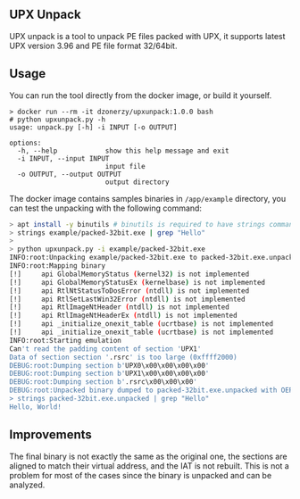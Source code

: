 ## UPX Unpack

UPX unpack is a tool to unpack PE files packed with UPX, it supports latest UPX version 3.96 and PE file format 32/64bit.

## Usage

You can run the tool directly from the docker image, or build it yourself.

```
> docker run --rm -it dzonerzy/upxunpack:1.0.0 bash
# python upxunpack.py -h
usage: unpack.py [-h] -i INPUT [-o OUTPUT]

options:
  -h, --help            show this help message and exit
  -i INPUT, --input INPUT
                        input file
  -o OUTPUT, --output OUTPUT
                        output directory
```

The docker image contains samples binaries in `/app/example` directory, you can test the unpacking with the following command:

```bash
> apt install -y binutils # binutils is required to have strings command
> strings example/packed-32bit.exe | grep "Hello"
>
> python upxunpack.py -i example/packed-32bit.exe
INFO:root:Unpacking example/packed-32bit.exe to packed-32bit.exe.unpacked
INFO:root:Mapping binary
[!]     api GlobalMemoryStatus (kernel32) is not implemented
[!]     api GlobalMemoryStatusEx (kernelbase) is not implemented
[!]     api RtlNtStatusToDosError (ntdll) is not implemented
[!]     api RtlSetLastWin32Error (ntdll) is not implemented
[!]     api RtlImageNtHeader (ntdll) is not implemented
[!]     api RtlImageNtHeaderEx (ntdll) is not implemented
[!]     api _initialize_onexit_table (ucrtbase) is not implemented
[!]     api _initialize_onexit_table (ucrtbase) is not implemented
INFO:root:Starting emulation
Can't read the padding content of section 'UPX1'
Data of section section '.rsrc' is too large (0xffff2000)
DEBUG:root:Dumping section b'UPX0\x00\x00\x00\x00'
DEBUG:root:Dumping section b'UPX1\x00\x00\x00\x00'
DEBUG:root:Dumping section b'.rsrc\x00\x00\x00'
DEBUG:root:Unpacked binary dumped to packed-32bit.exe.unpacked with OEP: 0x4012a5
> strings packed-32bit.exe.unpacked | grep "Hello"
Hello, World!
```

## Improvements

The final binary is not exactly the same as the original one, the sections are aligned to match their virtual address, and the IAT is not rebuilt. This is not a problem for most of the cases since the binary is unpacked and can be analyzed.
